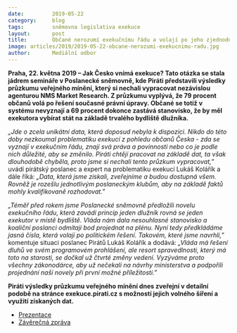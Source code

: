 ```yaml
---
date:         2019-05-22
category:     blog
tags:         sněmovna legislativa exekuce
layout:       post
title:        Občané nerozumí exekučnímu řádu a volají po jeho zjednodušení, ukázal unikátní průzkum zpracovaný pro Piráty
image: articles/2019/2019-05-22-obcane-nerozumi-exekucnimu-radu.jpg
author:       Mediální odbor
---
```

 
**Praha, 22. května 2019 – Jak Česko vnímá exekuce? Tato otázka se stala jádrem semináře v Poslanecké sněmovně, kde Piráti představili výsledky průzkumu veřejného mínění, který si nechali vypracovat nezávislou agenturou NMS Market Research. Z průzkumu vyplývá, že 79 procent občanů volá po řešení současné právní úpravy. Občané se totiž v systému nevyznají a 69 procent dokonce zastává stanovisko, že by měl exekutora vybírat stát na základě trvalého bydliště dlužníka.**
 
*„Jde o zcela unikátní data, která doposud nebyla k dispozici. Nikdo do této doby nezkoumal problematiku exekucí z pohledu občanů Česka - zda se vyznají v exekučním řádu, znají svá práva a povinnosti nebo co je podle nich důležité, aby se změnilo. Piráti chtějí pracovat na základě dat, ta však dlouhodobě chyběla, proto jsme si nechali tento průzkum vypracovat,”* uvádí pirátský poslanec a expert na problematiku exekucí Lukáš Kolářík a dále říká: *„Data, která jsme získali, zveřejníme a budou dostupná všem. Rovněž je rozešlu jednotlivým poslaneckým klubům, aby na základě faktů mohly kvalifikovaně rozhodovat.”*
 
*„Téměř před rokem jsme Poslanecké sněmovně předložili novelu exekučního řádu, která zavádí princip jeden dlužník rovná se jeden exekutor v místě bydliště. Vláda nám dala nesouhlasné stanovisko a koaliční poslanci odmítají bod projednat na plénu. Nyní tedy předkládáme jasná čísla, která volají po politickém řešení. Takovém, které jsme navrhli,”* komentuje situaci poslanec Pirátů Lukáš Kolářík a dodává: *„Vláda má řešení dluhů ve svém programovém prohlášení, ale resort spravedlnosti, který má toto na starosti, se dočkal už čtvrté změny vedení. Vyzýváme proto všechny zákonodárce, aby už nečekali na návrhy ministerstva a podpořili projednání naší novely při první možné příležitosti.”*
 
**Piráti výsledky průzkumu veřejného mínění dnes zveřejní v detailní podobě na stránce exekuce.pirati.cz s možností jejich volného šíření a využití získaných dat.**

- [Prezentace](/assets/pdf/2019-05-22-prezentace.pdf)
- [Závěrečná zpráva](/assets/pdf/2019-05-22-zaverecna-zprava.pdf)